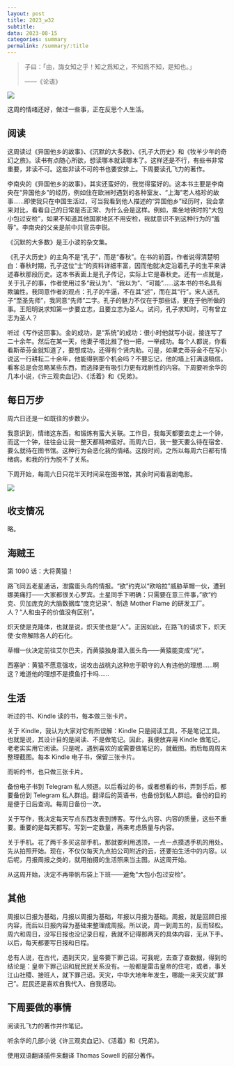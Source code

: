 ```yaml
---
layout: post
title: 2023_w32
subtitle: 
data: 2023-08-15
categories: summary
permalink: /summary/:title
---
```


> 子曰：「由，誨女知之乎！知之爲知之，不知爲不知，是知也。」
> 
> ——《论语》

![](https://user-images.githubusercontent.com/115197878/260875615-3a100bde-4d1e-4c80-b1fc-177fa5c083ba.png)

这周的情绪还好，做过一些事，正在反思个人生活。

## 阅读
这周读过《异国他乡的故事》、《沉默的大多数》、《孔子大历史》和《牧羊少年的奇幻之旅》。读书有点随心所欲，想读哪本就读哪本了。这样还是不行，有些书非常重要，非读不可。这些非读不可的书也要安排上。下周要读孔飞力的著作。

李南央的《异国他乡的故事》，其实还蛮好的，我觉得蛮好的。这本书主要是李南央在“异国他乡”的经历，例如住在欧洲时遇到的各种室友、“上海”老人格珍的故事……即使我只在中国生活过，可当我看到他人描述的“异国他乡”经历时，我会拿来对比，看看自己的日常是否正常、为什么会是这样。例如，乘坐地铁时的“大包小包过安检”，如果不知道其他国家地区不用安检，我就意识不到这种行为的“羞辱”。李南央的父亲是前中共官员李锐。

《沉默的大多数》是王小波的杂文集。

《孔子大历史》的主角不是“孔子”，而是“春秋”。在书的前面，作者说得清楚明白：春秋时期，孔子这位“士”的资料详细丰富，因而他就决定沿着孔子的生平来讲述春秋那段历史。这本书表面上是孔子传记，实际上它是春秋史。还有一点就是，关于孔子的事，作者使用过多“我认为”、“我以为”、“可能”……这本书的书名具有欺骗性。我同意作者的观点：孔子的牛逼，不在其“述”，而在其“行”。宋人送孔子“至圣先师”，我同意“先师”二字。孔子的魅力不仅在于那些话，更在于他所做的事。王阳明说求知第一步要立志，且要立志为圣人。试问，孔子求知时，可有曾立志为圣人？
 
听过《写作这回事》。金的成功，是“系统”的成功：很小时他就写小说，接连写了二十余年。然后在某一天，他妻子塔比推了他一把，一举成功。每个人都说，你看看斯蒂芬金就知道了，要想成功，还得有个贤内助。可是，如果史蒂芬金不在写小说这一行耕耘二十余年，他能得到那个机会吗？不要忘记，他的墙上钉满退稿信。看客总是会忽略某些东西，而选择更有吸引力更有戏剧性的内容。下周要听余华的几本小说，《许三观卖血记》、《活着》和《兄弟》。

## 每日万步
周六日还是一如既往的步数少。

我意识到，情绪这东西，和锻炼有蛮大关联。工作日，我每天都要去走上一个钟，而这一个钟，往往会让我一整天都精神蛮好。而周六日，我一整天要么待在宿舍、要么就待在图书馆。这种行为会恶化我的情绪。这段时间，之所以每周六日都有情绪病，和我的行为脱不了关系。

下周开始，每周六日只花半天时间呆在图书馆，其余时间看喜剧电影。

![](https://user-images.githubusercontent.com/115197878/260875670-c50c5f62-1292-4450-b59a-23330f72f9cf.jpg)

## 收支情况
略。

## 海贼王
第 1090 话：大将黄猿！

路飞同五老星通话，泄露蛋头岛的情报。“欲”约克以“欧哈拉”威胁草帽一伙，遭到娜美痛打——大家都很关心罗宾。土星同手下明确：只需要在意三件事，”欲“约克、贝加庞克的大脑数据库”庞克记录“、制造 Mother Flame 的研发工厂。人？“人和虫子的价值没有区别”。

炽天使是克隆体，也就是说，炽天使也是“人”。正因如此，在路飞的请求下，炽天使·女帝解除各人的石化。

草帽一伙决定前往艾尔巴夫，而黄猿独身潜入蛋头岛——黄猿能变成“光”。

西塞驴：黄猿不愿意强攻，说攻击战桃丸这种忠于职守的人有违他的理想……啊这？难道他的理想不是摸鱼打卡吗……

## 生活
听过的书、Kindle 读的书，每本做三张卡片。

关于 Kindle，我认为大家对它有所误解：Kindle 只是阅读工具，不是笔记工具。也就是说，其设计目的是阅读、不是做笔记。因此，我便放弃用 Kindle 做笔记，老老实实用它阅读。只是呢，遇到喜欢的或需要做笔记的，就截图。而后每周周末整理截图。每本 Kindle 电子书，保留三张卡片。

而听的书，也只做三张卡片。

备份电子书到 Telegram 私人频道。以后看过的书，或者想看的书，弄到手后，都要备份到 Telegram 私人群组。翻译后的英语书，也备份到私人群组。备份的目的是便于日后查询。每周日备份一次。

关于写作，我决定每天写点东西发表到博客。写什么内容、内容的质量，这些不重要。重要的是每天都写。写到一定数量，再来考虑质量与内容。

关于手机。花了两千多买这部手机，那就要利用透顶，一点一点摸透手机的用处。先从拍照开始。现在，不仅仅每天九点拍公司附近的云，还要拍生活中的内容。以后呢，月报周报之类的，就用拍摄的生活照来当主图。从这周开始。

从这周开始，决定不再带帆布袋上下班——避免“大包小包过安检”。

## 其他
周报以日报为基础，月报以周报为基础，年报以月报为基础。周报，就是回顾日报内容，而后以日报内容为基础来整理成周报。所以说，周一到周五的，反而轻松。周六和周日，没写日报也没记录日程，我就不记得那两天的具体内容，无从下手。以后，每天都要写日报和日程。

总有人说，在古代，遇到天灾，皇帝要下罪己诏。可我呢，去查了查数据，得到的结论是：皇帝下罪己诏和屁民屁关系没有。一般都是雷击皇帝的住宅，或者，事关江山社稷、接班人，就下罪己诏。天灾，中华大地年年发生，哪能一来天灾就“罪己”。屁民还是喜欢自我代入、自我感动。

## 下周要做的事情
阅读孔飞力的著作并作笔记。

听余华的几部小说《许三观卖血记》、《活着》和《兄弟》。

使用双语翻译插件来翻译 Thomas Sowell 的部分著作。


